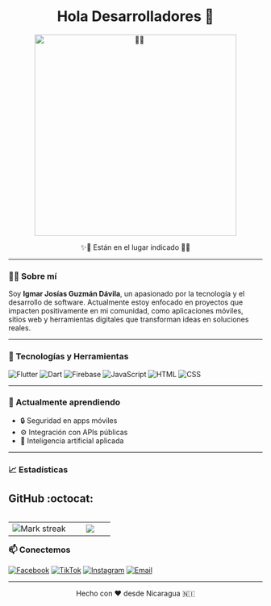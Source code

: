 <h1 align="center">Hola Desarrolladores 👋</h1>
<p align="center">
  <img src="https://camo.githubusercontent.com/5b67f37123426c45f508014eb576e887f66b5985f967136700d2550af685d1b8/68747470733a2f2f6d656469612e74656e6f722e636f6d2f3572792d3230306845724d41414141642f6861636b65722d6861636b65722d6d616e2e676966" alt="👾👾" width="400" />
</p>


<p align="center">✨👾 Están en el lugar indicado 👾✨</p>

---


### 👨‍💻 Sobre mí

Soy **Igmar Josías Guzmán Dávila**, un apasionado por la tecnología y el desarrollo de software. Actualmente estoy enfocado en proyectos que impacten positivamente en mi comunidad, como aplicaciones móviles, sitios web y herramientas digitales que transforman ideas en soluciones reales.

---

### 🚀 Tecnologías y Herramientas

![Flutter](https://img.shields.io/badge/-Flutter-02569B?logo=flutter&logoColor=white&style=for-the-badge)
![Dart](https://img.shields.io/badge/-Dart-0175C2?logo=dart&logoColor=white&style=for-the-badge)
![Firebase](https://img.shields.io/badge/-Firebase-FFCA28?logo=firebase&logoColor=black&style=for-the-badge)
![JavaScript](https://img.shields.io/badge/-JavaScript-F7DF1E?logo=javascript&logoColor=black&style=for-the-badge)
![HTML](https://img.shields.io/badge/-HTML5-E34F26?logo=html5&logoColor=white&style=for-the-badge)
![CSS](https://img.shields.io/badge/-CSS3-1572B6?logo=css3&logoColor=white&style=for-the-badge)

---

### 🌱 Actualmente aprendiendo

- 🔒 Seguridad en apps móviles
- ⚙️ Integración con APIs públicas
- 🧠 Inteligencia artificial aplicada

---

### 📈 Estadísticas

<h2>GitHub :octocat:</h2>
<!--- stats & Trophy (start) -->
<p align="center">
  <!--- stats (start) -->
<table align="left">
<tr border="none">
<td width="60%" align="center">

<!--  <img  align="center"  src="https://github-readme-stats.vercel.app/api?username=unsimpledev&theme=dark&show_icons=true&count_private=true" />
  <br></br> -->
  <img  title="🔥 Get streak stats for your profile at git.io/streak-stats" alt="Mark streak" src="https://github-readme-streak-stats.herokuapp.com/?user=unsimpledev&theme=dark&hide_border=false" /> 
</td>

<td width="40%" align="center">

  <img  align="center"  src="https://github-readme-stats.anuraghazra1.vercel.app/api/top-langs/?username=unsimpledev&theme=dark&hide_border=false&no-bg=true&no-frame=true&langs_count=10"/>

  </td>
</tr>
</table>
<!--- stats (end) -->

---

### 📫 Conectemos

[![Facebook](https://img.shields.io/badge/-Facebook-1877F2?logo=facebook&logoColor=white&style=for-the-badge)](https://www.facebook.com/igmar.guzman.39/)
[![TikTok](https://img.shields.io/badge/-TikTok-000000?logo=tiktok&logoColor=white&style=for-the-badge)](https://www.tiktok.com/@igmarguzman445?is_from_webapp=1&sender_device=pc)
[![Instagram](https://img.shields.io/badge/-Instagram-E4405F?logo=instagram&logoColor=white&style=for-the-badge)](https://www.instagram.com/igmar_guzman/)
[![Email](https://img.shields.io/badge/-Email-D14836?logo=gmail&logoColor=white&style=for-the-badge)]()

---

<p align="center">Hecho con ❤️ desde Nicaragua 🇳🇮</p>
